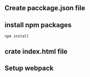 ## Create pacckage.json file

## install npm packages
```
npm install
```

## crate index.html file

## Setup webpack